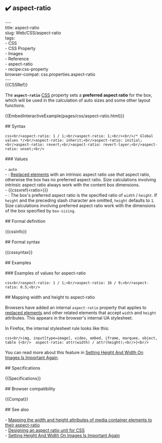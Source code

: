 ## ✔️ aspect-ratio 
 ---<br/>title: aspect-ratio<br/>slug: Web/CSS/aspect-ratio<br/>tags:<br/>  - CSS<br/>  - CSS Property<br/>  - Images<br/>  - Reference<br/>  - aspect-ratio<br/>  - recipe:css-property<br/>browser-compat: css.properties.aspect-ratio<br/>---<br/>{{CSSRef}}<br/><br/>The **`aspect-ratio`**  [CSS](/en-US/docs/Web/CSS) property sets a **preferred aspect ratio** for the box, which will be used in the calculation of auto sizes and some other layout functions.<br/><br/>{{EmbedInteractiveExample(pages/css/aspect-ratio.html)}}<br/><br/>## Syntax<br/><br/>```css<br/>aspect-ratio: 1 / 1;<br/>aspect-ratio: 1;<br/><br/>/* Global values */<br/>aspect-ratio: inherit;<br/>aspect-ratio: initial;<br/>aspect-ratio: revert;<br/>aspect-ratio: revert-layer;<br/>aspect-ratio: unset;<br/>```<br/><br/>### Values<br/><br/>- `auto`<br/>  - : [Replaced elements](/en-US/docs/Web/CSS/Replaced_element) with an intrinsic aspect ratio use _that_ aspect ratio, otherwise the box has no preferred aspect ratio. Size calculations involving intrinsic aspect ratio always work with the content box dimensions.<br/>- {{cssxref(&lt;ratio&gt;)}}<br/>  - : The box's preferred aspect ratio is the specified ratio of `width` / `height`. If `height` and the preceding slash character are omitted, `height` defaults to `1`. Size calculations involving preferred aspect ratio work with the dimensions of the box specified by `box-sizing`.<br/><br/>## Formal definition<br/><br/>{{cssinfo}}<br/><br/>## Formal syntax<br/><br/>{{csssyntax}}<br/><br/>## Examples<br/><br/>### Examples of values for aspect-ratio<br/><br/>```css<br/>aspect-ratio: 1 / 1;<br/>aspect-ratio: 16 / 9;<br/>aspect-ratio: 0.5;<br/>```<br/><br/>## Mapping width and height to aspect-ratio<br/><br/>Browsers have added an internal `aspect-ratio` property that applies to [replaced elements](/en-US/docs/Web/CSS/Replaced_element) and other related elements that accept `width` and `height` attributes. This appears in the browser's internal UA stylesheet.<br/><br/>In Firefox, the internal stylesheet rule looks like this:<br/><br/>```css<br/>img, input[type=image], video, embed, iframe, marquee, object, table {<br/>  aspect-ratio: attr(width) / attr(height);<br/>}<br/>```<br/><br/>You can read more about this feature in [Setting Height And Width On Images Is Important Again](https://www.smashingmagazine.com/2020/03/setting-height-width-images-important-again/).<br/><br/>## Specifications<br/><br/>{{Specifications}}<br/><br/>## Browser compatibility<br/><br/>{{Compat}}<br/><br/>## See also<br/><br/>- [Mapping the width and height attributes of media container elements to their aspect-ratio](/en-US/docs/Web/Media/images/aspect_ratio_mapping)<br/>- [Designing an aspect ratio unit for CSS](https://www.smashingmagazine.com/2019/03/aspect-ratio-unit-css/)<br/>- [Setting Height And Width On Images Is Important Again](https://www.smashingmagazine.com/2020/03/setting-height-width-images-important-again/)<br/>